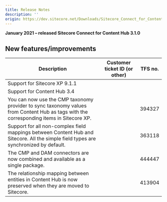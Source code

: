 ```yaml
---
title: Release Notes
description: ''
origin: https://dev.sitecore.net/Downloads/Sitecore_Connect_for_Content_Hub/3x/Sitecore_Connect_for_Content_Hub_310/Release_Notes
---
```


**January 2021 – released Sitecore Connect for Content Hub 3.1.0**

## New features/improvements

 | Description | Customer ticket ID (or other) | TFS no. |
 | --- | --- | --- |
 | ​​Support for Sitecore XP 9.1.1 |  |  |
 | Support for Content Hub 3.4 |  |  |
 | You can now use the CMP taxonomy provider to sync taxonomy values from Content Hub as tags with the corresponding items in Sitecore XP. |  | 394327 |
 | Support for all non-complex field mappings between Content Hub and Sitecore. All the simple field types are synchronized by default. |  | 363118 |
 | The CMP and DAM connectors are now combined and available as a single package. |  | 444447 |
 | The relationship mapping between entities in Content Hub is now preserved when they are moved to Sitecore. |  | 413904 |